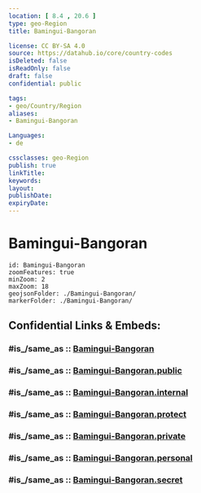 ```yaml
---
location: [ 8.4 , 20.6 ] 
type: geo-Region
title: Bamingui-Bangoran

license: CC BY-SA 4.0
source: https://datahub.io/core/country-codes
isDeleted: false
isReadOnly: false
draft: false
confidential: public

tags:
- geo/Country/Region
aliases:
- Bamingui-Bangoran

Languages:
- de

cssclasses: geo-Region
publish: true
linkTitle: 
keywords: 
layout: 
publishDate: 
expiryDate: 
---
```


# Bamingui-Bangoran

```leaflet
id: Bamingui-Bangoran
zoomFeatures: true 
minZoom: 2 
maxZoom: 18
geojsonFolder: ./Bamingui-Bangoran/
markerFolder: ./Bamingui-Bangoran/
```


## Confidential Links & Embeds: 

### #is_/same_as :: [Bamingui-Bangoran](/_Standards/Earth/Continent/Africa/Africa~Central/Central_African_Rep/prefectures~Central_African_Rep/Bamingui-Bangoran.md) 

### #is_/same_as :: [Bamingui-Bangoran.public](/_public/Earth/Continent/Africa/Africa~Central/Central_African_Rep/prefectures~Central_African_Rep/Bamingui-Bangoran.public.md) 

### #is_/same_as :: [Bamingui-Bangoran.internal](/_internal/Earth/Continent/Africa/Africa~Central/Central_African_Rep/prefectures~Central_African_Rep/Bamingui-Bangoran.internal.md) 

### #is_/same_as :: [Bamingui-Bangoran.protect](/_protect/Earth/Continent/Africa/Africa~Central/Central_African_Rep/prefectures~Central_African_Rep/Bamingui-Bangoran.protect.md) 

### #is_/same_as :: [Bamingui-Bangoran.private](/_private/Earth/Continent/Africa/Africa~Central/Central_African_Rep/prefectures~Central_African_Rep/Bamingui-Bangoran.private.md) 

### #is_/same_as :: [Bamingui-Bangoran.personal](/_personal/Earth/Continent/Africa/Africa~Central/Central_African_Rep/prefectures~Central_African_Rep/Bamingui-Bangoran.personal.md) 

### #is_/same_as :: [Bamingui-Bangoran.secret](/_secret/Earth/Continent/Africa/Africa~Central/Central_African_Rep/prefectures~Central_African_Rep/Bamingui-Bangoran.secret.md)

